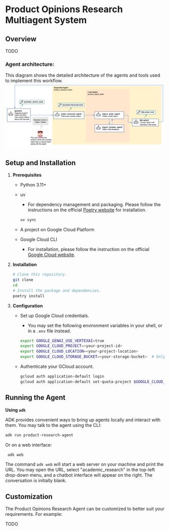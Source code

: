 # Product Opinions Research Multiagent System


## Overview

TODO


### Agent architecture:

This diagram shows the detailed architecture of the agents and tools used
to implement this workflow.
<img src="multi_agent_diagram.png" alt="multi agent diagram" width="800"/>

## Setup and Installation

1.  **Prerequisites**

    *   Python 3.11+
    *   uv
        *   For dependency management and packaging. Please follow the
            instructions on the official
            [Poetry website](https://python-poetry.org/docs/) for installation.

        ```bash
        uv sync
        ```

    * A project on Google Cloud Platform
    * Google Cloud CLI
        *   For installation, please follow the instruction on the official
            [Google Cloud website](https://cloud.google.com/sdk/docs/install).

2.  **Installation**

    ```bash
    # Clone this repository.
    git clone
    cd
    # Install the package and dependencies.
    poetry install
    ```

3.  **Configuration**

    *   Set up Google Cloud credentials.

        *   You may set the following environment variables in your shell, or in
            a `.env` file instead.

        ```bash
        export GOOGLE_GENAI_USE_VERTEXAI=true
        export GOOGLE_CLOUD_PROJECT=<your-project-id>
        export GOOGLE_CLOUD_LOCATION=<your-project-location>
        export GOOGLE_CLOUD_STORAGE_BUCKET=<your-storage-bucket>  # Only required for deployment on Agent Engine
        ```

    *   Authenticate your GCloud account.

        ```bash
        gcloud auth application-default login
        gcloud auth application-default set-quota-project $GOOGLE_CLOUD_PROJECT
        ```

## Running the Agent

**Using `adk`**

ADK provides convenient ways to bring up agents locally and interact with them.
You may talk to the agent using the CLI:

```bash
adk run product-research-agent
```

Or on a web interface:

```bash
 adk web
```

The command `adk web` will start a web server on your machine and print the URL.
You may open the URL, select "academic_research" in the top-left drop-down menu, and
a chatbot interface will appear on the right. The conversation is initially
blank.

## Customization

The Product Opinions Research Agent can be customized to better suit your requirements. For example:

TODO
